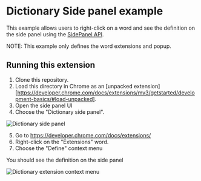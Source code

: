# Dictionary Side panel example

This example allows users to right-click on a word and see the definition on the side panel using the [SidePanel API](https://developer.chrome.com/docs/extensions/reference/sidePanel/).

NOTE: This example only defines the word extensions and popup.

## Running this extension

1. Clone this repository.
2. Load this directory in Chrome as an [unpacked extension][https://developer.chrome.com/docs/extensions/mv3/getstarted/development-basics/#load-unpacked].
3. Open the side panel UI
4. Choose the "Dictionary side panel".

<img src="https://wd.imgix.net/image/BhuKGJaIeLNPW9ehns59NfwqKxF2/9QJK3CNx71t67M3MlIUY.png?auto=format&w=385" alt="Dictionary side panel">

5. Go to https://developer.chrome.com/docs/extensions/
6. Right-click on the "Extensions" word.
7. Choose the "Define" context menu

You should see the definition on the side panel

<img src="https://wd.imgix.net/image/BhuKGJaIeLNPW9ehns59NfwqKxF2/aC3zkJDPliNLXdvfugeU.png" alt="Dictionary extension context menu">
